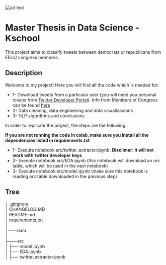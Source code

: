 ![alt text](rep_wordcloud.png)

# Master Thesis in Data Science - Kschool

This project aims to classify tweets between democrats or republicans from EEUU congress members.

## Description

Welcome to my project! Here you will find all the code which is needed for:  
  * 1- Download tweets from a particular user (you will need you personal tokens from [Twitter Developer Portal](https://developer.twitter.com/en)). Info from Members of Congress can be found [here](https://triagecancer.org/congressional-social-media)
  * 2- Data cleaning, data engineering and data visualizacions
  * 3- NLP algorithms and conclusions  

In order to replicate the project, the steps are the following:

**If you are not running the code in colab, make sure you install all the dependencies listed in requirements.txt**

* 1- Execute notebook src/twitter_extractor.ipynb. **Disclimer: it will not work with twitter developer keys**
* 2- Execute notebook src/EDA.ipynb (this notebook will download an orc table, which will be used in the next notebook)
* 3- Execute notebook src/model.ipynb (make sure this notebook is reading orc table downloaded in the previous step)
  
## Tree

│   .gitignore  
│   CHANGELOG.MD  
│   README.md  
│   requirements.txt  
│   
│───data  
│  
├───src  
│   ├──   model.ipynb  
│   ├── EDA.ipynb  
│   ├── twitter_extractor.ipynb  

 


